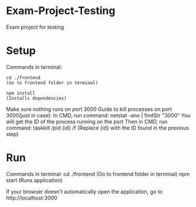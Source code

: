 # Exam-Project-Testing
Exam project for testing

# Setup

Commands in terminal:

    cd ./frontend
    (Go to frontend folder in terminal)

    npm install
    (Installs dependencies)

Make sure nothing runs on port 3000
Guide to kill processes on port 3000(just in case):
    In CMD, run command: netstat -ano | findStr "3000"
        You will get the ID of the process running on the port
    Then in CMD, run command: taskkill /pid {id} /f
        (Replace {id} with the ID found in the previous step)

# Run

Commands in terminal:
cd ./frontend
    (Go to frontend folder in terminal)
npm start
    (Runs application)

If your browser doesn't automatically open the application, go to http://localhost:3000
